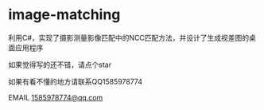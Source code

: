 # image-matching
利用C#，实现了摄影测量影像匹配中的NCC匹配方法，并设计了生成视差图的桌面应用程序

如果觉得写的还不错，请点个star

如果有看不懂的地方请联系QQ1585978774 

EMAIL 1585978774@qq.com
